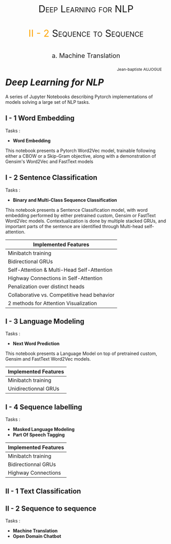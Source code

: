 <div style="font-variant: small-caps; 
      font-weight: normal; 
      font-size: 30px; 
      text-align: center; 
      padding: 15px; 
      margin: 10px;">
  Deep Learning for NLP
  </div> 
  
<div style="font-variant: small-caps; 
      font-weight: normal; 
      font-size: 30px; 
      text-align: center; 
      padding: 15px; 
      margin: 10px;">
    <font color=orange>II - 2 </font>
  Sequence to Sequence
  </div> 

  <div style="
      font-weight: normal; 
      font-size: 20px; 
      text-align: center; 
      padding: 15px;">
    a. Machine Translation
  </div> 

  <div style=" float:right; 
      font-size: 12px; 
      line-height: 12px; 
  padding: 10px 15px 8px;">
  Jean-baptiste AUJOGUE
  </div> 

# _Deep Learning for NLP_
A series of Jupyter Notebooks describing Pytorch implementations of models solving a large set of NLP tasks.



## I - 1 Word Embedding

 Tasks :

- **Word Embedding**

This notebook presents a Pytorch Word2Vec model, trainable following either a CBOW or a Skip-Gram objective, along with a demonstration of Gensim's Word2Vec and FastText models

## I - 2 Sentence Classification

 Tasks :

- **Binary and Multi-Class Sequence Classification**

This notebook presents a Sentence Classification model, with word embedding performed by either pretrained custom, Gensim or FastText Word2Vec models. Contextualization is done by multiple stacked GRUs, and important parts of the sentence are identified through Multi-head self-attention.

| Implemented Features |
|-----|
| Minibatch training |
| Bidirectional GRUs |
| Self-Attention & Multi-Head Self-Attention |
| Highway Connections in Self-Attention |
| Penalization over distinct heads |
| Collaborative vs. Competitive head behavior |
| 2 methods for Attention Visualization |


## I - 3 Language Modeling

Tasks :

- **Next Word Prediction**

This notebook presents a Language Model on top of pretrained custom, Gensim and FastText Word2Vec models.

| Implemented Features |
|-----|
| Minibatch training |
| Unidirectionnal GRUs |

## I - 4 Sequence labelling

Tasks :

- **Masked Language Modeling**
- **Part Of Speech Tagging**


| Implemented Features |
|-----|
| Minibatch training |
| Bidirectionnal GRUs |
| Highway Connections |
 


## II - 1 Text Classification

## II - 2 Sequence to sequence

Tasks :

- **Machine Translation**
- **Open Domain Chatbot**
